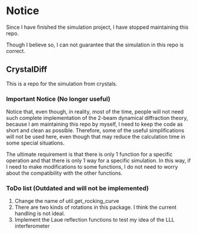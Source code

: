 # Notice
Since I have finished the simulation project, 
I have stopped maintaining this repo. 

Though I believe so, I can not guarantee that 
the simulation in this repo is correct.

## CrystalDiff
This is a repo for the simulation from crystals.

### Important Notice (No longer useful)
Notice that, even though, in reality, most of the time, people will not
need such complete implementation of the 2-beam dynamical diffraction
theory, because I am maintaining this repo by myself, I need to keep the 
code as short and clean as possible. Therefore, some of the useful
simplifications will not be used here, even though that may reduce the 
calculation time in some special situations. 

The ultimate requirement is that there is only 1 function for a specific
operation and that there is only 1 way for a specific simulation. 
In this way, if I need to make modifications to some functions, I do 
not need to worry about the compatibility with the other functions.
 
 
### ToDo list (Outdated and will not be implemented)
1. Change the name of util.get_rocking_curve
2. There are two kinds of rotations in this package. I think the current
    handling is not ideal.
3. Implement the Laue reflection functions to test my idea of the LLL 
    interferometer
